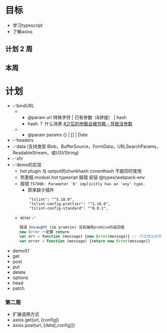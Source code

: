 # 目标 
- 学习typescript
- 了解axios
## 计划 2 周
## 本周 
 # 计划
- ✅bindURL 
    -  * @param url 特殊字符 | 已有参数（&拼接） | hash
        - hash ？ 什么场景 [#之后的参数会被忽略 - 导致没参数](https://www.jianshu.com/p/1e9552cff233)
    -  * @param params {} | [] | Date
- ✅headers
- ✅data (支持类型 Blob，BufferSource，FormData，URLSearchParams，ReadableStream，或USVString)
- ✅xhr 
- ✅demo的实现 
    - hot plugin 与 optput的chunkhash conenthash 不能同时使用
    - 热更细 moduel.hot typesript 报错 安装 @types/webpack-env
    - 报错 `TS7006: Parameter 'b' implicitly has an 'any' type.`
        - 原来缺少插件 
        ```
            "tslint": "^5.18.0",
            "tslint-config-prettier": "^1.18.0",
            "tslint-config-standard": "^8.0.1",

        ```
    - error ✅
     ```js
        错误 Uncaught (in promise) 没有捕获promise的返回值
        new Error 一定要 return
        var err = function (message) {new Error(message)} // 不会抛出异常
        var error = function (message) {return new Error(message)}
     ```
- demo01
 - get
 - post
 - put
 - delete
 - options
 - head
 - patch

 ### 第二周
 - 扩展调用方式
 - axios.get(url, [config])
 - axios.post(url, [data[,config]])